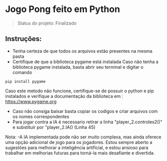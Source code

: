 <h1> Jogo Pong feito em Python </h1>

> Status do projeto: Finalizado 

<h2>Instruções:</h2>

- Tenha certeza de que todos os arquivos estão presentes na mesma pasta
- Certifique de que a biblioteca pygame está instalada 
Caso não tenha a biblioteca pygame instalada, basta abrir seu terminal e digitar o comando
```
pip install pygame
```
Caso este metodo não funcione, certifique-se de possuir o python e pip instalados e verifique a documentação da biblioteca em : https://www.pygame.org

- Caso não consiga baixar basta copiar os codigos e criar arquivos com os nomes correspondentes 
- Para jogar contra a IA é necessario retirar a linha "player_2.controles2()" e substituir por "player_2.IA() (Linha 45)

Nota:
-A IA implementada pode não ser muito complexa, mas ainda oferece uma opção adicional de jogo para os jogadores. Estou sempre aberto a sugestões para melhorar a inteligência artificial, e estou ansioso para trabalhar em melhorias futuras para torná-la mais desafiante e divertida.


